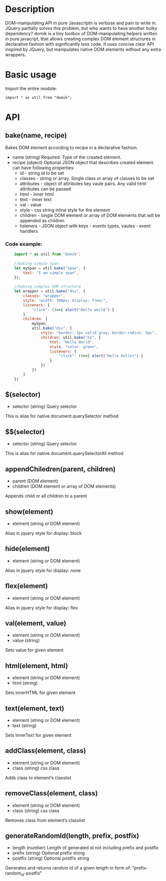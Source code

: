 # Description

DOM-manipulating API in pure Javascriptn is verbose and pain to write in. JQuery partially solves
this problem, but who wants to have another bulky dependency? domik is a tiny toolbox of DOM-manipulating helpers written in pure
javacript, that allows creating complex DOM element structures in declarative
fashion with significantly less code. It uses concise clear API inspired by
JQuery, but manipulates native DOM elements without any extra wrappers.


<a id="org1e2110e"></a>

# Basic usage

Import the entire module:

    import * as util from "domik";


<a id="org370ada8"></a>

# API


<a id="org74f57b5"></a>

## bake(name, recipe)

Bakes DOM element according to recipe in a declarative fashion.

-   name (string) Required. Type of the created element.
-   recipe (object) Optional JSON object that describes created element.
    can have following properties:
    -   id - string id to be set
    -   classes - string or array. Single class or array of classes to be set
    -   attributes - object of attributes key vaule pairs. Any valid html attributes
        can be passed
    -   html - inner html
    -   text - inner text
    -   val  - value
    -   style - css string inline style for the element
    -   children - single DOM element or array of DOM elements that will be appended as children
    -   listeners - JSON object with keys - events types, vaules - event handlers


<a id="org583f7ed"></a>

### Code example:

```js
    import * as util from "domik";
    
    //baking simple span
    let mySpan = util.bake("span", {
        text: "I am simple span",
    });
    
    //baking complex DOM structure
    let wrapper = util.bake("div", {
        classes: "wrapper",
        style: "width: 100px; display: flex;",
        listeners: {
            "click": ()=>{ alert("Hello world") }
        },
        children: [
            mySpan,
            util.bake("div", {
                style: "border: 1px solid grey; border-radius: 5px",
                children: util.bake("h1", {
                    html: "Hello World",
                    style: "color: green",
                    listeners: {
                        "click": ()=>{ alert("Hello hello!") }
                    }
                })
            })
        ]
    })

```



<a id="org2a2b8f1"></a>

## $(selector)

-   selector (string) Query selector

This is alias for native document.querySelector method


<a id="org5936365"></a>

## $$(selector)

-   selector (string) Query selector

This is alias for native document.querySelectorAll method


<a id="org13c7ae8"></a>

## appendChiledren(parent, children)

-   parent (DOM element)
-   children (DOM element or array of DOM elements)

Appends child or all children to a parent


<a id="orgbb19217"></a>

## show(element)

-   element (string or DOM element)

Alias in jquery style for display: block


<a id="org31d0062"></a>

## hide(element)

-   element (string or DOM element)

Alias in jquery style for display: none


<a id="org4a64777"></a>

## flex(element)

-   element (string or DOM element)

Alias in jquery style for display: flex


<a id="org8d86a0e"></a>

## val(element, value)

-   element (string or DOM element)
-   value (string)

Sets value for given element


<a id="orgc9cabd3"></a>

## html(element, html)

-   element (string or DOM element)
-   html (string)

Sets innerHTML for given element


<a id="org5829d66"></a>

## text(element, text)

-   element (string or DOM element)
-   text (string)

Sets innerText for given element


<a id="orgc653b4c"></a>

## addClass(element, class)

-   element (string or DOM element)
-   class (string) css class

Adds class to element&rsquo;s classlist


<a id="org914a229"></a>

## removeClass(element, class)

-   element (string or DOM element)
-   class (string) css class

Removes class from element&rsquo;s classlist


<a id="orgdafdd3b"></a>

## generateRandomId(length, prefix, postfix)

-   length (number) Length of generated id not including prefix and postfix
-   prefix (string) Optional prefix string
-   postfix (string) Optional postfix string

Generates and returns random id of a given length in form of:
   &ldquo;prefix-random<sub>id</sub>-postfix&rdquo;

